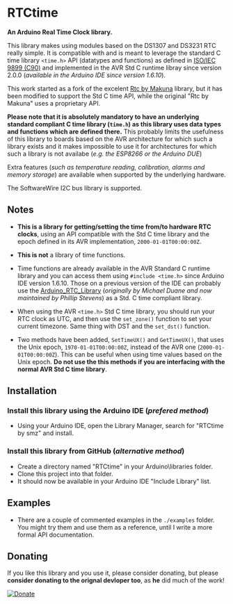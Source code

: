 # RTCtime

**An Arduino Real Time Clock library.**

This library makes using modules based on the DS1307 and DS3231 RTC really simple. It is compatible with and is meant to leverage the standard C time library `<time.h>` API (datatypes and functions) as defined in [ISO/IEC 9899 (C90)](http://www.open-std.org/jtc1/sc22/wg14/www/docs/n1124.pdf) and implemented in the AVR Std C runtime libray since version 2.0.0 (_available in the Arduino IDE since version 1.6.10_).

This work started as a fork of the excelent [Rtc by Makuna](https://github.com/Makuna/Rtc) library, but it has been modified to support the Std C time API, while the original "Rtc by Makuna" uses a proprietary API.

**Please note that it is absolutely mandatory to have an underlying standard compliant C time library (`time.h`) as this library uses data types and functions which are defined there.** This probably limits the usefulness of this library to boards based on the AVR architecture for which such a library exists and it makes impossible to use it for architectures for which such a library is not availabe (_e.g. the ESP8266 or the Arduino DUE_)

Extra features (_such as temperature reading, calibration, alarms and memory storage_) are available when supported by the underlying hardware.

The SoftwareWire I2C bus library is supported.

## Notes
- **This is a library for getting/setting the time from/to hardware RTC clocks**, using an API compatible with the Std C time library and the epoch defined in its AVR implementation, `2000-01-01T00:00:00Z`.

- **This is not** a library of time functions.

- Time functions are already available in the AVR Standard C runtime library and you can access them using `#include <time.h>` since Arduino IDE version 1.6.10. Those on a previous version of the IDE can probably use the [Arduino_RTC_Library](https://github.com/feilipu/Arduino_RTC_Library) (_originally by Michael Duane and now maintained by Phillip Stevens_) as a Std. C time compliant library.

- When using the AVR `<time.h>` Std C time library, you should run your RTC clock as UTC, and then use the `set_zone()` function to set your current timezone. Same thing with DST and the `set_dst()` function.

- Two methods have been added, `SetTimeUX()` and `GetTimeUX()`, that uses the Unix epoch, `1970-01-01T00:00:00Z`, instead of the AVR one (`2000-01-01T00:00:00Z`). This can be useful when using time values based on the Unix epoch. **Do not use the this methods if you are interfacing with the normal AVR Std C time library**.

## Installation

### Install this library using the Arduino IDE (_prefered method_)
 - Using your Arduino IDE, open the Library Manager, search for "RTCtime by smz" and install.

### Install this library from GitHub (_alternative method_)
 - Create a directory named "RTCtime" in your Arduino\libraries folder.
 - Clone this project into that folder. 
 - It should now be available in your Arduino IDE "Include Library" list.

## Examples

 - There are a couple of commented examples in the `./examples` folder. You might try them and use them as a reference, until I write a more formal API documentation.

## Donating
If you like this library and you use it, please consider donating, but please __consider donating to the orignal devloper too__, as **he** did much of the work! 

[![Donate](http://img.shields.io/paypal/donate.png?color=yellow)](https://www.paypal.me/SergioManzi)

